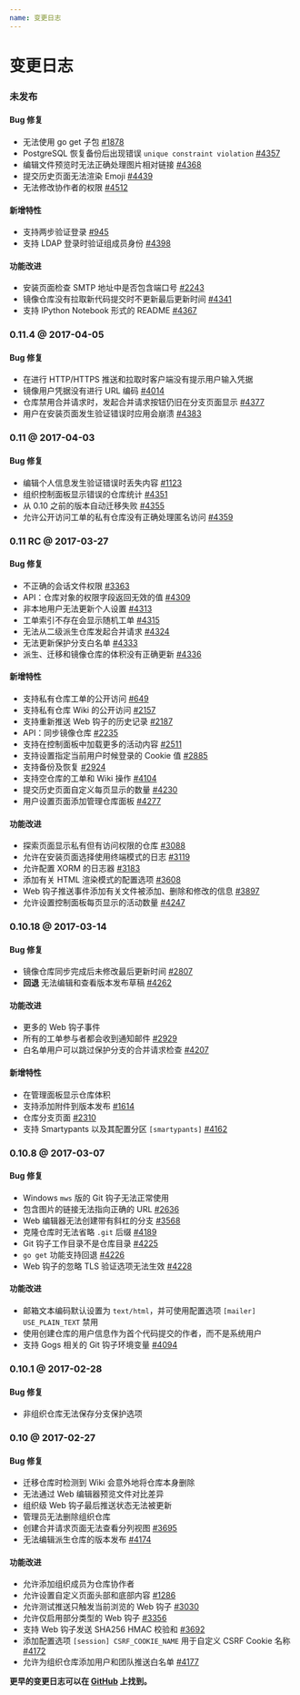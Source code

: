 ```yaml
---
name: 变更日志
---
```


# 变更日志

### 未发布

#### Bug 修复

- 无法使用 go get 子包 [#1878](https://github.com/gogits/gogs/issues/1878)
- PostgreSQL 恢复备份后出现错误 `unique constraint violation` [#4357](https://github.com/gogits/gogs/issues/4357)
- 编辑文件预览时无法正确处理图片相对链接 [#4368](https://github.com/gogits/gogs/issues/4368)
- 提交历史页面无法渲染 Emoji [#4439](https://github.com/gogits/gogs/issues/4439)
- 无法修改协作者的权限 [#4512](https://github.com/gogits/gogs/issues/4512)

#### 新增特性

- 支持两步验证登录 [#945](https://github.com/gogits/gogs/issues/945)
- 支持 LDAP 登录时验证组成员身份 [#4398](https://github.com/gogits/gogs/pull/4398)

#### 功能改进

- 安装页面检查 SMTP 地址中是否包含端口号 [#2243](https://github.com/gogits/gogs/issues/2243)
- 镜像仓库没有拉取新代码提交时不更新最后更新时间 [#4341](https://github.com/gogits/gogs/issues/4341)
- 支持 IPython Notebook 形式的 README [#4367](https://github.com/gogits/gogs/issues/4367)

### 0.11.4 @ 2017-04-05

#### Bug 修复

- 在进行 HTTP/HTTPS 推送和拉取时客户端没有提示用户输入凭据
- 镜像用户凭据没有进行 URL 编码 [#4014](https://github.com/gogits/gogs/issues/4014)
- 仓库禁用合并请求时，发起合并请求按钮仍旧在分支页面显示 [#4377](https://github.com/gogits/gogs/issues/4377)
- 用户在安装页面发生验证错误时应用会崩溃 [#4383](https://github.com/gogits/gogs/issues/4383) 

### 0.11 @ 2017-04-03

#### Bug 修复

- 编辑个人信息发生验证错误时丢失内容 [#1123](https://github.com/gogits/gogs/issues/1123)
- 组织控制面板显示错误的仓库统计 [#4351](https://github.com/gogits/gogs/issues/4351)
- 从 0.10 之前的版本自动迁移失败 [#4355](https://github.com/gogits/gogs/issues/4355)
- 允许公开访问工单的私有仓库没有正确处理匿名访问 [#4359](https://github.com/gogits/gogs/issues/4359)

### 0.11 RC @ 2017-03-27

#### Bug 修复

- 不正确的会话文件权限 [#3363](https://github.com/gogits/gogs/issues/3363)
- API：仓库对象的权限字段返回无效的值 [#4309](https://github.com/gogits/gogs/issues/4309)
- 非本地用户无法更新个人设置 [#4313](https://github.com/gogits/gogs/issues/4313)
- 工单索引不存在会显示随机工单 [#4315](https://github.com/gogits/gogs/issues/4315)
- 无法从二级派生仓库发起合并请求 [#4324](https://github.com/gogits/gogs/issues/4324)
- 无法更新保护分支白名单 [#4333](https://github.com/gogits/gogs/issues/4333)
- 派生、迁移和镜像仓库的体积没有正确更新 [#4336](https://github.com/gogits/gogs/issues/4336)

#### 新增特性

- 支持私有仓库工单的公开访问 [#649](https://github.com/gogits/gogs/issues/649)
- 支持私有仓库 Wiki 的公开访问 [#2157](https://github.com/gogits/gogs/issues/2157)
- 支持重新推送 Web 钩子的历史记录 [#2187](https://github.com/gogits/gogs/issues/2187)
- API：同步镜像仓库 [#2235](https://github.com/gogits/gogs/issues/2235)
- 支持在控制面板中加载更多的活动内容 [#2511](https://github.com/gogits/gogs/issues/2511)
- 支持设置指定当前用户时候登录的 Cookie 值 [#2885](https://github.com/gogits/gogs/issues/2885)
- 支持备份及恢复 [#2924](https://github.com/gogits/gogs/issues/2924)
- 支持空仓库的工单和 Wiki 操作 [#4104](https://github.com/gogits/gogs/issues/4104)
- 提交历史页面自定义每页显示的数量 [#4230](https://github.com/gogits/gogs/issues/4230)
- 用户设置页面添加管理仓库面板 [#4277](https://github.com/gogits/gogs/issues/4277)

#### 功能改进

- 探索页面显示私有但有访问权限的仓库 [#3088](https://github.com/gogits/gogs/issues/3088)
- 允许在安装页面选择使用终端模式的日志 [#3119](https://github.com/gogits/gogs/issues/3119)
- 允许配置 XORM 的日志器 [#3183](https://github.com/gogits/gogs/issues/3183)
- 添加有关 HTML 渲染模式的配置选项 [#3608](https://github.com/gogits/gogs/issues/3608)
- Web 钩子推送事件添加有关文件被添加、删除和修改的信息 [#3897](https://github.com/gogits/gogs/issues/3897)
- 允许设置控制面板每页显示的活动数量 [#4247](https://github.com/gogits/gogs/issues/4247)

### 0.10.18 @ 2017-03-14

#### Bug 修复

- 镜像仓库同步完成后未修改最后更新时间 [#2807](https://github.com/gogits/gogs/issues/2807)
- **回退** 无法编辑和查看版本发布草稿 [#4262](https://github.com/gogits/gogs/issues/4262)

#### 功能改进

- 更多的 Web 钩子事件
- 所有的工单参与者都会收到通知邮件 [#2929](https://github.com/gogits/gogs/issues/2929)
- 白名单用户可以跳过保护分支的合并请求检查 [#4207](https://github.com/gogits/gogs/issues/4207)

#### 新增特性

- 在管理面板显示仓库体积
- 支持添加附件到版本发布 [#1614](https://github.com/gogits/gogs/issues/1614)
- 仓库分支页面 [#2310](https://github.com/gogits/gogs/issues/2310)
- 支持 Smartypants 以及其配置分区 `[smartypants]` [#4162](https://github.com/gogits/gogs/issues/4162)

### 0.10.8 @ 2017-03-07

#### Bug 修复

- Windows `mws` 版的 Git 钩子无法正常使用
- 包含图片的链接无法指向正确的 URL [#2636](https://github.com/gogits/gogs/issues/2636)
- Web 编辑器无法创建带有斜杠的分支 [#3568](https://github.com/gogits/gogs/issues/3568)
- 克隆仓库时无法省略 `.git` 后缀 [#4189](https://github.com/gogits/gogs/issues/4189)
- Git 钩子工作目录不是仓库目录 [#4225](https://github.com/gogits/gogs/issues/4225)
- `go get` 功能支持回退 [#4226](https://github.com/gogits/gogs/issues/4226)
- Web 钩子的忽略 TLS 验证选项无法生效 [#4228](https://github.com/gogits/gogs/issues/4228)

#### 功能改进

- 邮箱文本编码默认设置为 `text/html`，并可使用配置选项 `[mailer] USE_PLAIN_TEXT` 禁用
- 使用创建仓库的用户信息作为首个代码提交的作者，而不是系统用户
- 支持 Gogs 相关的 Git 钩子环境变量 [#4094](https://github.com/gogits/gogs/issues/4094)

### 0.10.1 @ 2017-02-28

#### Bug 修复

- 非组织仓库无法保存分支保护选项

### 0.10 @ 2017-02-27

#### Bug 修复

- 迁移仓库时检测到 Wiki 会意外地将仓库本身删除
- 无法通过 Web 编辑器预览文件对比差异
- 组织级 Web 钩子最后推送状态无法被更新
- 管理员无法删除组织仓库
- 创建合并请求页面无法查看分列视图 [#3695](https://github.com/gogits/gogs/issues/3695)
- 无法编辑派生仓库的版本发布 [#4174](https://github.com/gogits/gogs/issues/4174)

#### 功能改进

- 允许添加组织成员为仓库协作者
- 允许设置自定义页面头部和底部内容 [#1286](https://github.com/gogits/gogs/issues/1286)
- 允许测试推送只触发当前浏览的 Web 钩子 [#3030](https://github.com/gogits/gogs/issues/3030)
- 允许仅启用部分类型的 Web 钩子 [#3356](https://github.com/gogits/gogs/issues/3356)
- 支持 Web 钩子发送 SHA256 HMAC 校验和 [#3692](https://github.com/gogits/gogs/issues/3692)
- 添加配置选项 `[session] CSRF_COOKIE_NAME` 用于自定义 CSRF Cookie 名称 [#4172](https://github.com/gogits/gogs/issues/4172)
- 允许为组织仓库添加用户和团队推送白名单 [#4177](https://github.com/gogits/gogs/issues/4177)

**更早的变更日志可以在 [GitHub](https://github.com/gogits/gogs/releases?after=v0.10) 上找到。**
